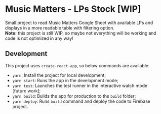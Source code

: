 # Music Matters - LPs Stock [WIP]

Small project to read Music Matters Google Sheet with available LPs and displays in a more readable table with filtering option.\
**Note:** this project is still WIP, so maybe not everything will be working and code is not optimized in any way!

## Development

This project uses `create-react-app`, so below commands are available:

* `yarn`: Install the project for local development;
* `yarn start`: Runs the app in the development mode;
* `yarn test`: Launches the test runner in the interactive watch mode [future work];
* `yarn build`: Builds the app for production to the `build` folder;
* `yarn deploy`: Runs `build` command and deploy the code to Firebase project.
